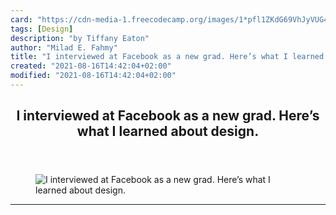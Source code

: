 ```yaml
---
card: "https://cdn-media-1.freecodecamp.org/images/1*pfl1ZKdG69VhJyVUG4J0KQ.png"
tags: [Design]
description: "by Tiffany Eaton"
author: "Milad E. Fahmy"
title: "I interviewed at Facebook as a new grad. Here’s what I learned about design."
created: "2021-08-16T14:42:04+02:00"
modified: "2021-08-16T14:42:04+02:00"
---
```

<div class="site-wrapper">
<main id="site-main" class="site-main outer">
<div class="inner">
<article class="post-full post tag-design tag-life-lessons tag-ux tag-startup tag-self-improvement ">
<header class="post-full-header">
<h1 class="post-full-title">I interviewed at Facebook as a new grad. Here’s what I learned about design.</h1>
</header>
<figure class="post-full-image">
<picture>
<source media="(max-width: 700px)" sizes="1px" srcset="data:image/gif;base64,R0lGODlhAQABAIAAAAAAAP///yH5BAEAAAAALAAAAAABAAEAAAIBRAA7 1w">
<source media="(min-width: 701px)" sizes="(max-width: 800px) 400px,
(max-width: 1170px) 700px,
1400px" srcset="https://cdn-media-1.freecodecamp.org/images/1*pfl1ZKdG69VhJyVUG4J0KQ.png 300w,
https://cdn-media-1.freecodecamp.org/images/1*pfl1ZKdG69VhJyVUG4J0KQ.png 600w,
https://cdn-media-1.freecodecamp.org/images/1*pfl1ZKdG69VhJyVUG4J0KQ.png 1000w,
https://cdn-media-1.freecodecamp.org/images/1*pfl1ZKdG69VhJyVUG4J0KQ.png 2000w">
<img onerror="this.style.display='none'" src="https://cdn-media-1.freecodecamp.org/images/1*pfl1ZKdG69VhJyVUG4J0KQ.png" alt="I interviewed at Facebook as a new grad. Here’s what I learned about design.">
</picture>
</figure>
<section class="post-full-content">
<div class="post-content medium-migrated-article">
</div>
<hr>
</section>
</article>
</div>
</main>
</div>
<!-- Google Tag Manager (noscript) -->
<!-- End Google Tag Manager (noscript) -->
